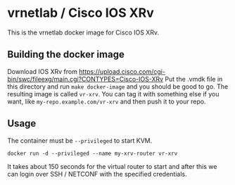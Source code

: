 vrnetlab / Cisco IOS XRv
========================
This is the vrnetlab docker image for Cisco IOS XRv.

Building the docker image
-------------------------
Download IOS XRv from
https://upload.cisco.com/cgi-bin/swc/fileexg/main.cgi?CONTYPES=Cisco-IOS-XRv
Put the .vmdk file in this directory and run `make docker-image` and you
should be good to go. The resulting image is called `vr-xrv`. You can tag it
with something else if you want, like `my-repo.example.com/vr-xrv` and then
push it to your repo.

Usage
-----
The container must be `--privileged` to start KVM.
```
docker run -d --privileged --name my-xrv-router vr-xrv
```
It takes about 150 seconds for the virtual router to start and after this we can
login over SSH / NETCONF with the specified credentials.
